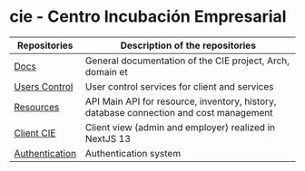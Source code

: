 # cie - Centro Incubación Empresarial

| Repositories                                                | Description of the repositories                              |
| ----------------------------------------------------------- | ------------------------------------------------------------ |
| [Docs](https://github.com/CIE-UPB/docs)                     | General documentation of the CIE project, Arch, domain et    |
| [Users Control](https://github.com/CIE-UPB/users-control)   | User control services for client and services                |
| [Resources](https://github.com/CIE-UPB/resources)           | API Main API for resource, inventory, history, database connection and cost management |
| [Client CIE](https://github.com/CIE-UPB/client-cie)         | Client view (admin and employer) realized in NextJS 13       |
| [Authentication](https://github.com/CIE-UPB/authentication) | Authentication system                                        |

